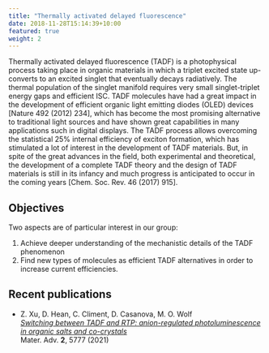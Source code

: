 ```yaml
---
title: "Thermally activated delayed fluorescence"
date: 2018-11-28T15:14:39+10:00
featured: true
weight: 2
---
```


Thermally activated delayed fluorescence (TADF) is a photophysical process taking place in organic materials in which a 
triplet excited state up-converts to an excited singlet that eventually decays radiatively. The thermal population of 
the singlet manifold requires very small singlet-triplet energy gaps and efficient ISC. TADF molecules have had a great 
impact in the development of efficient organic light emitting diodes (OLED) devices [Nature 492 (2012) 234], 
which has become the most promising alternative to traditional light sources and have shown great capabilities in many 
applications such in digital displays. The TADF process allows overcoming the statistical 25% internal efficiency of 
exciton formation, which has stimulated a lot of interest in the development of TADF materials. 
But, in spite of the great advances in the field, both experimental and theoretical, the development of a complete 
TADF theory and the design of TADF materials is still in its infancy and much progress is anticipated to occur in the 
coming years [Chem. Soc. Rev. 46 (2017) 915]. 

## Objectives

Two aspects are of particular interest in our group: 
1. Achieve deeper understanding of the mechanistic details of the TADF phenomenon 
2. Find new types of molecules as efficient TADF alternatives in order to increase current efficiencies.

## Recent publications

- Z. Xu, D. Hean, C. Climent, D. Casanova, M. O. Wolf <br>
_[Switching between TADF and RTP: anion-regulated photoluminescence in organic salts and co-crystals](https://pubs.rsc.org/en/content/articlelanding/2021/MA/D1MA00314C)_ <br>
Mater. Adv. **2**, 5777 (2021)

